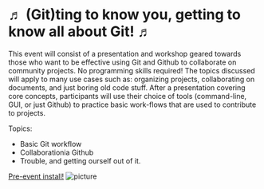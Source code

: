♬ (Git)ting to know you, getting to know all about Git! ♬
=========================================================

This event will consist of a presentation and workshop geared towards those who want to be effective using Git and Github to collaborate on community projects. No programming skills required! The topics discussed will apply to many use cases such as: organizing projects, collaborating on documents, and just boring old code stuff.
After a presentation covering core concepts, participants will use their choice of tools (command-line, GUI, or just Github) to practice basic work-flows that are used to contribute to projects.

Topics:
- Basic Git workflow
- Collaborationia Github
- Trouble, and getting ourself out of it.

[Pre-event install!](https://github.com/mikedillion/gitting_to_know_you/blob/master/pre-event_install.md)
![picture](http://cdn.acidcow.com/pics/20110615/adorable_cat_loving_monkey_02.jpg)
